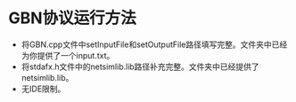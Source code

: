 # GBN协议运行方法

- 将GBN.cpp文件中setInputFile和setOutputFile路径填写完整。文件夹中已经为你提供了一个input.txt。
- 将stdafx.h文件中的netsimlib.lib路径补充完整。文件夹中已经提供了netsimlib.lib。
- 无IDE限制。

